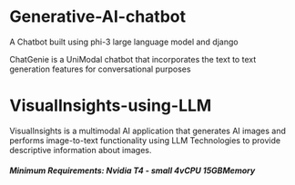 # Generative-AI-chatbot
A Chatbot built using phi-3 large language model and django

ChatGenie is a UniModal chatbot that incorporates the text to text generation features for conversational purposes

# VisualInsights-using-LLM
VisualInsights is a multimodal AI application that generates AI images and performs image-to-text functionality using LLM Technologies to provide descriptive information about images.

##### Minimum Requirements: Nvidia T4 - small	4vCPU	15GBMemory 

